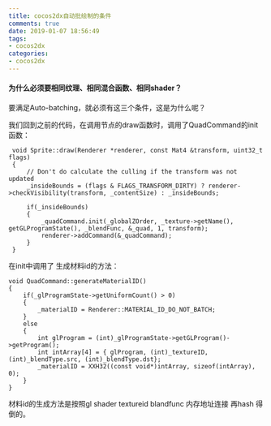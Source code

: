 ```yaml
---
title: cocos2dx自动批绘制的条件
comments: true
date: 2019-01-07 18:56:49
tags:
- cocos2dx
categories:
- cocos2dx
---
```


#### 为什么必须要相同纹理、相同混合函数、相同shader？

要满足Auto-batching，就必须有这三个条件，这是为什么呢？

我们回到之前的代码，在调用节点的draw函数时，调用了QuadCommand的init函数：

```
 void Sprite::draw(Renderer *renderer, const Mat4 &transform, uint32_t flags)
 {
     // Don't do calculate the culling if the transform was not updated
     _insideBounds = (flags & FLAGS_TRANSFORM_DIRTY) ? renderer->checkVisibility(transform, _contentSize) : _insideBounds;
 
     if(_insideBounds)
     {
         _quadCommand.init(_globalZOrder, _texture->getName(), getGLProgramState(), _blendFunc, &_quad, 1, transform);
         renderer->addCommand(&_quadCommand);
     }
 }
```



在init中调用了 生成材料id的方法：

```
void QuadCommand::generateMaterialID()
{
    if(_glProgramState->getUniformCount() > 0)
    {
        _materialID = Renderer::MATERIAL_ID_DO_NOT_BATCH;
    }
    else
    {
        int glProgram = (int)_glProgramState->getGLProgram()->getProgram();
        int intArray[4] = { glProgram, (int)_textureID, (int)_blendType.src, (int)_blendType.dst};
        _materialID = XXH32((const void*)intArray, sizeof(intArray), 0);
    }
}
```

材料id的生成方法是按照gl shader textureid blandfunc 内存地址连接 再hash 得倒的。